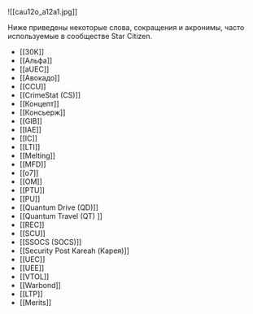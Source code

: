 ![[cau12o_a12a1.jpg]]

Ниже приведены некоторые слова, сокращения и акронимы, часто используемые в сообществе Star Citizen.

- [[30K]]
- [[Альфа]]
- [[aUEC]]
- [[Авокадо]]
- [[CCU]]
- [[CrimeStat (CS)]]
- [[Концепт]]
- [[Консьерж]]
- [[GIB]]
- [[IAE]]
- [[IC]] 
- [[LTI]] 
- [[Melting]]
- [[MFD]]
- [[o7]]
- [[ОМ]]
- [[PTU]]
- [[PU]]
- [[Quantum Drive (QD)]]
- [[Quantum Travel (QT) ]]
- [[REC]]
- [[SCU]] 
- [[SSOCS (SOCS)]]
- [[Security Post Kareah (Карея)]]
- [[UEC]]
- [[UEE]]
- [[VTOL]]
- [[Warbond]]
- [[LTP]]
- [[Merits]]